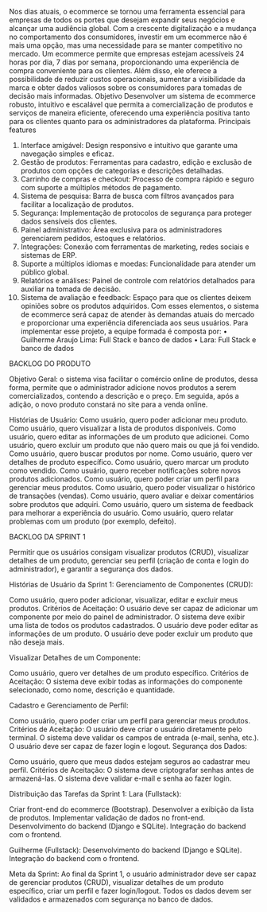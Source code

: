 Nos dias atuais, o ecommerce se tornou uma ferramenta essencial para empresas de todos os portes que desejam expandir seus negócios e alcançar uma audiência global. Com a crescente digitalização e a mudança no comportamento dos consumidores, investir em um ecommerce não é mais uma opção, mas uma necessidade para se manter competitivo no mercado.
Um ecommerce permite que empresas estejam acessíveis 24 horas por dia, 7 dias por semana, proporcionando uma experiência de compra conveniente para os clientes. Além disso, ele oferece a possibilidade de reduzir custos operacionais, aumentar a visibilidade da marca e obter dados valiosos sobre os consumidores para tomadas de decisão mais informadas.
Objetivo
Desenvolver um sistema de ecommerce robusto, intuitivo e escalável que permita a comercialização de produtos e serviços de maneira eficiente, oferecendo uma experiência positiva tanto para os clientes quanto para os administradores da plataforma.
Principais features
1.	Interface amigável: Design responsivo e intuitivo que garante uma navegação simples e eficaz.
2.	Gestão de produtos: Ferramentas para cadastro, edição e exclusão de produtos com opções de categorias e descrições detalhadas.
3.	Carrinho de compras e checkout: Processo de compra rápido e seguro com suporte a múltiplos métodos de pagamento.
4.	Sistema de pesquisa: Barra de busca com filtros avançados para facilitar a localização de produtos.
5.	Segurança: Implementação de protocolos de segurança para proteger dados sensíveis dos clientes.
6.	Painel administrativo: Área exclusiva para os administradores gerenciarem pedidos, estoques e relatórios.
7.	Integrações: Conexão com ferramentas de marketing, redes sociais e sistemas de ERP.
8.	Suporte a múltiplos idiomas e moedas: Funcionalidade para atender um público global.
9.	Relatórios e análises: Painel de controle com relatórios detalhados para auxiliar na tomada de decisão.
10.	Sistema de avaliação e feedback: Espaço para que os clientes deixem opiniões sobre os produtos adquiridos.
Com esses elementos, o sistema de ecommerce será capaz de atender às demandas atuais do mercado e proporcionar uma experiência diferenciada aos seus usuários.
Para implementar esse projeto, a equipe formada é composta por:
•	Guilherme Araujo Lima: Full Stack e banco de dados
•	Lara: Full Stack e banco de dados


BACKLOG DO PRODUTO


Objetivo Geral: o sistema visa facilitar o comércio online de produtos, dessa forma, permite que o administrador adicione novos produtos a serem comercializados, contendo a descrição e o preço. Em seguida, após a adição, o novo produto constará no site para a venda online.

Histórias de Usuário:
Como usuário, quero poder adicionar meu produto.
Como usuário, quero visualizar a lista de produtos disponíveis.
Como usuário, quero editar as informações de um produto que adicionei.
Como usuário, quero excluir um produto que não quero mais ou que já foi vendido.
Como usuário, quero buscar produtos por nome.
Como usuário, quero ver detalhes de produto específico.
Como usuário, quero marcar um produto como vendido.
Como usuário, quero receber notificações sobre novos produtos adicionados.
Como usuário, quero poder criar um perfil para gerenciar meus produtos.
Como usuário, quero poder visualizar o histórico de transações (vendas).
Como usuário, quero avaliar e deixar comentários sobre produtos que adquiri.
Como usuário, quero um sistema de feedback para melhorar a experiência do usuário.
Como usuário, quero relatar problemas com um produto (por exemplo, defeito).

BACKLOG DA SPRINT 1


Permitir que os usuários consigam visualizar produtos (CRUD), visualizar detalhes de um produto, gerenciar seu perfil (criação de conta e login do administrador), e garantir a segurança dos dados.


Histórias de Usuário da Sprint 1:
Gerenciamento de Componentes (CRUD):

Como usuário, quero poder adicionar, visualizar, editar e excluir meus produtos.
Critérios de Aceitação:
O usuário deve ser capaz de adicionar um componente por meio do painel de administrador.
O sistema deve exibir uma lista de todos os produtos cadastrados.
O usuário deve poder editar as informações de um produto.
O usuário deve poder excluir um produto que não deseja mais.

Visualizar Detalhes de um Componente:

Como usuário, quero ver detalhes de um produto específico.
Critérios de Aceitação:
O sistema deve exibir todas as informações do componente selecionado, como nome, descrição e quantidade.

Cadastro e Gerenciamento de Perfil:

Como usuário, quero poder criar um perfil para gerenciar meus produtos.
Critérios de Aceitação:
O usuário deve criar o usuário diretamente pelo terminal.
O sistema deve validar os campos de entrada (e-mail, senha, etc.).
O usuário deve ser capaz de fazer login e logout.
Segurança dos Dados:

Como usuário, quero que meus dados estejam seguros ao cadastrar meu perfil.
Critérios de Aceitação:
O sistema deve criptografar senhas antes de armazená-las.
O sistema deve validar e-mail e senha ao fazer login.


Distribuição das Tarefas da Sprint 1:
Lara (Fullstack):

Criar front-end do ecommerce (Bootstrap).
Desenvolver a exibição da lista de produtos.
Implementar validação de dados no front-end.
Desenvolvimento do backend (Django e SQLite).
Integração do backend com o frontend.

Guilherme (Fullstack):
Desenvolvimento do backend (Django e SQLite).
Integração do backend com o frontend.

Meta da Sprint:
Ao final da Sprint 1, o usuário administrador deve ser capaz de gerenciar produtos (CRUD), visualizar detalhes de um produto específico, criar um perfil e fazer login/logout. Todos os dados devem ser validados e armazenados com segurança no banco de dados.
